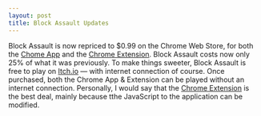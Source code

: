 ```yaml
---
layout: post
title: Block Assault Updates
---
```


Block Assault is now repriced to $0.99 on the Chrome Web Store, for both the [Chome App](https://chrome.google.com/webstore/detail/block-assault/aondpffpdeihimpgfjobgiacbmmnkdbn) and the [Chrome Extension](https://chrome.google.com/webstore/detail/block-assault/jjfmmiliefbfpjldoghbgajndhaldmed). Block Assault costs now only 25% of what it was previously. To make things sweeter, Block Assault is free to play on [Itch.io](https://samleedevelops.itch.io/block-assault) — with internet connection of course. Once purchased, both the Chrome App & Extension can be played without an internet connection. Personally, I would say that the [Chrome Extension](https://chrome.google.com/webstore/detail/block-assault/jjfmmiliefbfpjldoghbgajndhaldmed) is the best deal, mainly because tthe JavaScript to the application can be modified.
